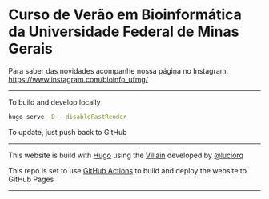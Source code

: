 # Curso de Verão em Bioinformática da Universidade Federal de Minas Gerais


Para saber das novidades acompanhe nossa página no Instagram: <https://www.instagram.com/bioinfo_ufmg/>

---

To build and develop locally

```bash
hugo serve -D --disableFastRender
```

To update, just push back to GitHub

---

This website is build with [Hugo](https://gohugo.io/) using the [Villain](https://github.com/luciorq/hugo-villain-theme) developed by [@luciorq](https://github.com/luciorq)

This repo is set to use [GitHub Actions](https://github.com/peaceiris/actions-gh-pages) to build and deploy the website to GitHub Pages

---
